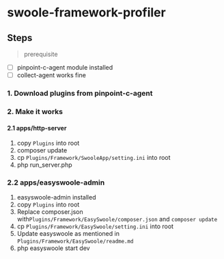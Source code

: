 # swoole-framework-profiler


## Steps

> prerequisite 

-[ ] pinpoint-c-agent module installed
-[ ] collect-agent works fine

### 1. Download plugins from pinpoint-c-agent

### 2. Make it works

#### 2.1 apps/http-server

1. copy `Plugins` into root
2. composer update
3. cp `Plugins/Framework/SwooleApp/setting.ini` into root
4. php run_server.php

### 2.2 apps/easyswoole-admin

1. easyswoole-admin installed 
2. copy `Plugins` into root
3. Replace composer.json with`Plugins/Framework/EasySwoole/composer.json` and `composer update` 
4. cp `Plugins/Framework/EasySwoole/setting.ini` into root
5. Update easyswoole as mentioned in `Plugins/Framework/EasySwoole/readme.md`
6. php easyswoole start dev

